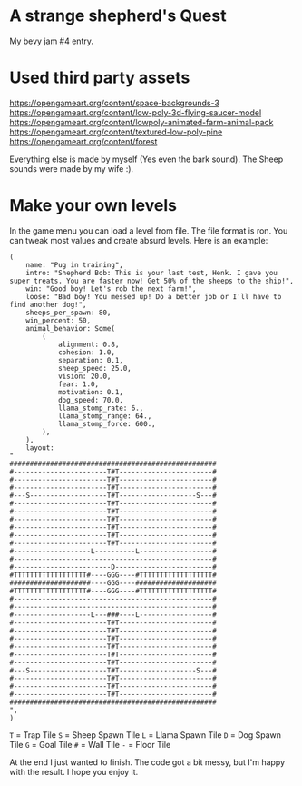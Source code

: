 # A strange shepherd's Quest

My bevy jam #4 entry.

# Used third party assets

https://opengameart.org/content/space-backgrounds-3
https://opengameart.org/content/low-poly-3d-flying-saucer-model
https://opengameart.org/content/lowpoly-animated-farm-animal-pack
https://opengameart.org/content/textured-low-poly-pine
https://opengameart.org/content/forest

Everything else is made by myself (Yes even the bark sound). The Sheep sounds were made by my wife :).

# Make your own levels

In the game menu you can load a level from file. The file format is ron. You can tweak most values and create absurd levels.
Here is an example:

```ron
(
    name: "Pug in training",
    intro: "Shepherd Bob: This is your last test, Henk. I gave you super treats. You are faster now! Get 50% of the sheeps to the ship!",
    win: "Good boy! Let's rob the next farm!",
    loose: "Bad boy! You messed up! Do a better job or I'll have to find another dog!",
    sheeps_per_spawn: 80,
    win_percent: 50,
    animal_behavior: Some(
        (
            alignment: 0.8,
            cohesion: 1.0,
            separation: 0.1,
            sheep_speed: 25.0,
            vision: 20.0,
            fear: 1.0,
            motivation: 0.1,
            dog_speed: 70.0,
            llama_stomp_rate: 6.,
            llama_stomp_range: 64.,
            llama_stomp_force: 600.,
        ),
    ),
    layout:
"
###################################################
#-----------------------T#T-----------------------#
#-----------------------T#T-----------------------#
#-----------------------T#T-----------------------#
#---S-------------------T#T-------------------S---#
#-----------------------T#T-----------------------#
#-----------------------T#T-----------------------#
#-----------------------T#T-----------------------#
#-----------------------T#T-----------------------#
#-----------------------T#T-----------------------#
#-----------------------T#T-----------------------#
#-------------------L----------L------------------#
#-------------------------------------------------#
#------------------------D------------------------#
#TTTTTTTTTTTTTTTTTT#----GGG----#TTTTTTTTTTTTTTTTTT#
####################----GGG----####################
#TTTTTTTTTTTTTTTTTT#----GGG----#TTTTTTTTTTTTTTTTTT#
#-------------------------------------------------#
#-------------------------------------------------#
#-------------------L---###----L------------------#
#-----------------------T#T-----------------------#
#-----------------------T#T-----------------------#
#-----------------------T#T-----------------------#
#-----------------------T#T-----------------------#
#-----------------------T#T-----------------------#
#-----------------------T#T-----------------------#
#---S-------------------T#T-------------------S---#
#-----------------------T#T-----------------------#
#-----------------------T#T-----------------------#
#-----------------------T#T-----------------------#
###################################################
",
)
```

`T` = Trap Tile
`S` = Sheep Spawn Tile
`L` = Llama Spawn Tile
`D` = Dog Spawn Tile
`G` = Goal Tile
`#` = Wall Tile
`-` = Floor Tile


At the end I just wanted to finish. The code got a bit messy, but I'm happy with the result. I hope you enjoy it.
